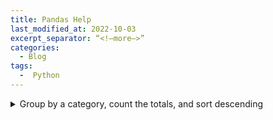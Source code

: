 ```yaml
---
title: Pandas Help
last_modified_at: 2022-10-03
excerpt_separator: “<!—more—>”
categories:
  - Blog   
tags:  
  -  Python  
---
```


<details>
    <summary>Group by a category, count the totals, and sort descending</summary>
    ```
	df.groupby('col1', as_index = False).size().sort_values(ascending=False)
l	lemurs.groupby('taxon', as_index = False).size().sort_values(by='size',ascending=False)
	```
</details>

